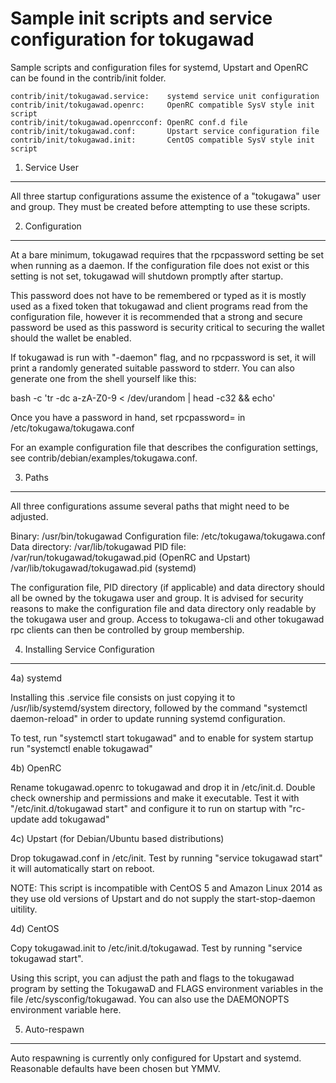 Sample init scripts and service configuration for tokugawad
==========================================================

Sample scripts and configuration files for systemd, Upstart and OpenRC
can be found in the contrib/init folder.

    contrib/init/tokugawad.service:    systemd service unit configuration
    contrib/init/tokugawad.openrc:     OpenRC compatible SysV style init script
    contrib/init/tokugawad.openrcconf: OpenRC conf.d file
    contrib/init/tokugawad.conf:       Upstart service configuration file
    contrib/init/tokugawad.init:       CentOS compatible SysV style init script

1. Service User
---------------------------------

All three startup configurations assume the existence of a "tokugawa" user
and group.  They must be created before attempting to use these scripts.

2. Configuration
---------------------------------

At a bare minimum, tokugawad requires that the rpcpassword setting be set
when running as a daemon.  If the configuration file does not exist or this
setting is not set, tokugawad will shutdown promptly after startup.

This password does not have to be remembered or typed as it is mostly used
as a fixed token that tokugawad and client programs read from the configuration
file, however it is recommended that a strong and secure password be used
as this password is security critical to securing the wallet should the
wallet be enabled.

If tokugawad is run with "-daemon" flag, and no rpcpassword is set, it will
print a randomly generated suitable password to stderr.  You can also
generate one from the shell yourself like this:

bash -c 'tr -dc a-zA-Z0-9 < /dev/urandom | head -c32 && echo'

Once you have a password in hand, set rpcpassword= in /etc/tokugawa/tokugawa.conf

For an example configuration file that describes the configuration settings,
see contrib/debian/examples/tokugawa.conf.

3. Paths
---------------------------------

All three configurations assume several paths that might need to be adjusted.

Binary:              /usr/bin/tokugawad
Configuration file:  /etc/tokugawa/tokugawa.conf
Data directory:      /var/lib/tokugawad
PID file:            /var/run/tokugawad/tokugawad.pid (OpenRC and Upstart)
                     /var/lib/tokugawad/tokugawad.pid (systemd)

The configuration file, PID directory (if applicable) and data directory
should all be owned by the tokugawa user and group.  It is advised for security
reasons to make the configuration file and data directory only readable by the
tokugawa user and group.  Access to tokugawa-cli and other tokugawad rpc clients
can then be controlled by group membership.

4. Installing Service Configuration
-----------------------------------

4a) systemd

Installing this .service file consists on just copying it to
/usr/lib/systemd/system directory, followed by the command
"systemctl daemon-reload" in order to update running systemd configuration.

To test, run "systemctl start tokugawad" and to enable for system startup run
"systemctl enable tokugawad"

4b) OpenRC

Rename tokugawad.openrc to tokugawad and drop it in /etc/init.d.  Double
check ownership and permissions and make it executable.  Test it with
"/etc/init.d/tokugawad start" and configure it to run on startup with
"rc-update add tokugawad"

4c) Upstart (for Debian/Ubuntu based distributions)

Drop tokugawad.conf in /etc/init.  Test by running "service tokugawad start"
it will automatically start on reboot.

NOTE: This script is incompatible with CentOS 5 and Amazon Linux 2014 as they
use old versions of Upstart and do not supply the start-stop-daemon uitility.

4d) CentOS

Copy tokugawad.init to /etc/init.d/tokugawad. Test by running "service tokugawad start".

Using this script, you can adjust the path and flags to the tokugawad program by
setting the TokugawaD and FLAGS environment variables in the file
/etc/sysconfig/tokugawad. You can also use the DAEMONOPTS environment variable here.

5. Auto-respawn
-----------------------------------

Auto respawning is currently only configured for Upstart and systemd.
Reasonable defaults have been chosen but YMMV.
